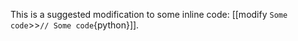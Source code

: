 This is a suggested modification to some inline code: [[modify `Some code`>>`// Some code`{python}]].
